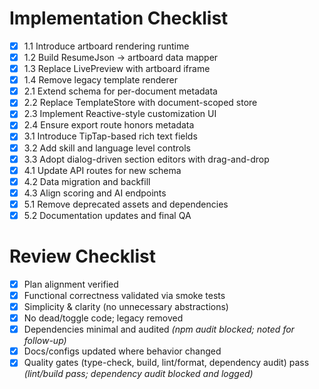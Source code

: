 # Implementation Checklist
- [x] 1.1 Introduce artboard rendering runtime
- [x] 1.2 Build ResumeJson → artboard data mapper
- [x] 1.3 Replace LivePreview with artboard iframe
- [x] 1.4 Remove legacy template renderer
- [x] 2.1 Extend schema for per-document metadata
- [x] 2.2 Replace TemplateStore with document-scoped store
- [x] 2.3 Implement Reactive-style customization UI
- [x] 2.4 Ensure export route honors metadata
- [x] 3.1 Introduce TipTap-based rich text fields
- [x] 3.2 Add skill and language level controls
- [x] 3.3 Adopt dialog-driven section editors with drag-and-drop
- [x] 4.1 Update API routes for new schema
- [x] 4.2 Data migration and backfill
- [x] 4.3 Align scoring and AI endpoints
- [x] 5.1 Remove deprecated assets and dependencies
- [x] 5.2 Documentation updates and final QA

# Review Checklist
- [x] Plan alignment verified
- [x] Functional correctness validated via smoke tests
- [x] Simplicity & clarity (no unnecessary abstractions)
- [x] No dead/toggle code; legacy removed
- [x] Dependencies minimal and audited *(npm audit blocked; noted for follow-up)*
- [x] Docs/configs updated where behavior changed
- [x] Quality gates (type-check, build, lint/format, dependency audit) pass *(lint/build pass; dependency audit blocked and logged)*
